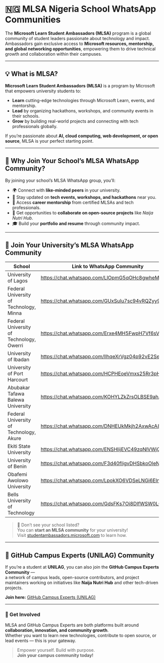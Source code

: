 # 🇳🇬 MLSA Nigeria School WhatsApp Communities

The **Microsoft Learn Student Ambassadors (MLSA)** program is a global community of student leaders passionate about technology and impact.  
Ambassadors gain exclusive access to **Microsoft resources, mentorship, and global networking opportunities**, empowering them to drive technical growth and collaboration within their campuses.

---

## 💡 What is MLSA?

**Microsoft Learn Student Ambassadors (MLSA)** is a program by Microsoft that empowers university students to:

- **Learn** cutting-edge technologies through Microsoft Learn, events, and mentorship.
- **Lead** by organizing hackathons, workshops, and community events in their schools.
- **Grow** by building real-world projects and connecting with tech professionals globally.

If you’re passionate about **AI, cloud computing, web development, or open source**, MLSA is your perfect starting point.

---

## 🎯 Why Join Your School’s MLSA WhatsApp Community?

By joining your school’s MLSA WhatsApp group, you’ll:

- 🌍 Connect with **like-minded peers** in your university.
- 🧠 Stay updated on **tech events, workshops, and hackathons** near you.
- 💬 Access **career mentorship** from certified MLSAs and tech professionals.
- 💼 Get opportunities to **collaborate on open-source projects** like _Naija Nutri Hub_.
- 🎓 Build your **portfolio and resume** through community impact.

---

## 🏫 Join Your University’s MLSA WhatsApp Community

| School                                   | Link to WhatsApp Community                       |
| ---------------------------------------- | ------------------------------------------------ |
| University of Lagos                      | https://chat.whatsapp.com/LlOpmG5qOHc8gwheM2pVzc |
| Federal University of Technology, Minna  | https://chat.whatsapp.com/GUxSulu7sc94vRQZyy9nK6 |
| Federal University of Technology, Owerri | https://chat.whatsapp.com/Erxe4MH5FwpH7Vf6sVbK4C |
| University of Ibadan                     | https://chat.whatsapp.com/IlhqeXrVgz04p92vE2SeUF |
| University of Port Harcourt              | https://chat.whatsapp.com/HCPHEoeVmxs25Rr3pH2Mwy |
| Abubakar Tafawa Balewa University        | https://chat.whatsapp.com/KOHYLZkZrsOLBSE9ahAlBX |
| Federal University of Technology, Akure  | https://chat.whatsapp.com/DNHEUkMkjh2AxwAcA8532V |
| Ekiti State University                   | https://chat.whatsapp.com/ENSHlijEVC49zqNlVWjQuc |
| University of Benin                      | https://chat.whatsapp.com/F3d40fIigvDHSbkoOleN1q |
| Obafemi Awolowo University               | https://chat.whatsapp.com/LpokXO6VDSeLNGi6Eln1c2 |
| Bells University of Technology           | https://chat.whatsapp.com/GdsFKs7Oi8DIfWSW0LOVrR |

> 💬 Don’t see your school listed?  
> You can **start an MLSA community** for your university!  
> Visit [studentambassadors.microsoft.com](https://studentambassadors.microsoft.com) to learn how.

---

## 🤝 GitHub Campus Experts (UNILAG) Community

If you’re a student at **UNILAG**, you can also join the **GitHub Campus Experts Community** —  
a network of campus leads, open-source contributors, and project maintainers working on initiatives like **Naija Nutri Hub** and other tech-driven projects.

**Join here:** [GitHub Campus Experts (UNILAG)](https://chat.whatsapp.com/IgY7V6RXFcwFkhLlnvOGKq)

---

### 🚀 Get Involved

MLSA and GitHub Campus Experts are both platforms built around **collaboration, innovation, and community growth**.  
Whether you want to learn new technologies, contribute to open source, or lead events — this is your gateway.

> Empower yourself. Build with purpose.  
> **Join your campus community today!**

